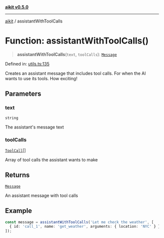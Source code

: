 [**aikit v0.5.0**](../README.md)

---

[aikit](../README.md) / assistantWithToolCalls

# Function: assistantWithToolCalls()

> **assistantWithToolCalls**(`text`, `toolCalls`): [`Message`](../interfaces/Message.md)

Defined in: [utils.ts:135](https://github.com/chinmaymk/aikit/blob/main/src/utils.ts#L135)

Creates an assistant message that includes tool calls.
For when the AI wants to use its tools. How exciting!

## Parameters

### text

`string`

The assistant's message text

### toolCalls

[`ToolCall`](../interfaces/ToolCall.md)[]

Array of tool calls the assistant wants to make

## Returns

[`Message`](../interfaces/Message.md)

An assistant message with tool calls

## Example

```typescript
const message = assistantWithToolCalls('Let me check the weather', [
  { id: 'call_1', name: 'get_weather', arguments: { location: 'NYC' } },
]);
```
